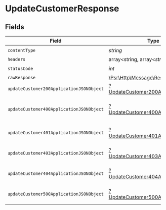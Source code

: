# UpdateCustomerResponse


## Fields

| Field                                                                                                        | Type                                                                                                         | Required                                                                                                     | Description                                                                                                  |
| ------------------------------------------------------------------------------------------------------------ | ------------------------------------------------------------------------------------------------------------ | ------------------------------------------------------------------------------------------------------------ | ------------------------------------------------------------------------------------------------------------ |
| `contentType`                                                                                                | *string*                                                                                                     | :heavy_check_mark:                                                                                           | N/A                                                                                                          |
| `headers`                                                                                                    | array<string, array<*string*>>                                                                               | :heavy_minus_sign:                                                                                           | N/A                                                                                                          |
| `statusCode`                                                                                                 | *int*                                                                                                        | :heavy_check_mark:                                                                                           | N/A                                                                                                          |
| `rawResponse`                                                                                                | [\Psr\Http\Message\ResponseInterface](https://www.php-fig.org/psr/psr-7/#33-psrhttpmessageresponseinterface) | :heavy_minus_sign:                                                                                           | N/A                                                                                                          |
| `updateCustomer200ApplicationJSONObject`                                                                     | [?UpdateCustomer200ApplicationJSON](../../models/operations/UpdateCustomer200ApplicationJSON.md)             | :heavy_minus_sign:                                                                                           | OK                                                                                                           |
| `updateCustomer400ApplicationJSONObject`                                                                     | [?UpdateCustomer400ApplicationJSON](../../models/operations/UpdateCustomer400ApplicationJSON.md)             | :heavy_minus_sign:                                                                                           | Error response for validation                                                                                |
| `updateCustomer401ApplicationJSONObject`                                                                     | [?UpdateCustomer401ApplicationJSON](../../models/operations/UpdateCustomer401ApplicationJSON.md)             | :heavy_minus_sign:                                                                                           | General error response                                                                                       |
| `updateCustomer403ApplicationJSONObject`                                                                     | [?UpdateCustomer403ApplicationJSON](../../models/operations/UpdateCustomer403ApplicationJSON.md)             | :heavy_minus_sign:                                                                                           | General error response                                                                                       |
| `updateCustomer404ApplicationJSONObject`                                                                     | [?UpdateCustomer404ApplicationJSON](../../models/operations/UpdateCustomer404ApplicationJSON.md)             | :heavy_minus_sign:                                                                                           | General error response                                                                                       |
| `updateCustomer500ApplicationJSONObject`                                                                     | [?UpdateCustomer500ApplicationJSON](../../models/operations/UpdateCustomer500ApplicationJSON.md)             | :heavy_minus_sign:                                                                                           | General error response                                                                                       |